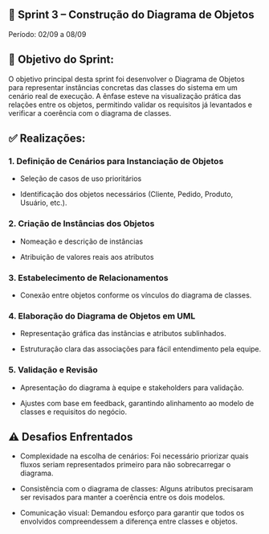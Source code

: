 ## 📌 Sprint 3 – Construção do Diagrama de Objetos

Período: 02/09 a 08/09

## 🎯 Objetivo do Sprint:

O objetivo principal desta sprint foi desenvolver o Diagrama de Objetos para representar instâncias concretas das classes do sistema em um cenário real de execução. A ênfase esteve na visualização prática das relações entre os objetos, permitindo validar os requisitos já levantados e verificar a coerência com o diagrama de classes.

## ✅ Realizações:

### 1.  Definição de Cenários para Instanciação de Objetos

 - Seleção de casos de uso prioritários

 - Identificação dos objetos necessários (Cliente, Pedido, Produto, Usuário, etc.).

### 2. Criação de Instâncias dos Objetos

 - Nomeação e descrição de instâncias

 - Atribuição de valores reais aos atributos 

### 3. Estabelecimento de Relacionamentos

 - Conexão entre objetos conforme os vínculos do diagrama de classes.


 ### 4. Elaboração do Diagrama de Objetos em UML

 - Representação gráfica das instâncias e atributos sublinhados.

 - Estruturação clara das associações para fácil entendimento pela equipe.

### 5. Validação e Revisão

 - Apresentação do diagrama à equipe e stakeholders para validação.

- Ajustes com base em feedback, garantindo alinhamento ao modelo de classes e requisitos do negócio.

## ⚠️ Desafios Enfrentados

- Complexidade na escolha de cenários: Foi necessário priorizar quais fluxos seriam representados primeiro para não sobrecarregar o diagrama.

- Consistência com o diagrama de classes: Alguns atributos precisaram ser revisados para manter a coerência entre os dois modelos.

- Comunicação visual: Demandou esforço para garantir que todos os envolvidos compreendessem a diferença entre classes e objetos.
